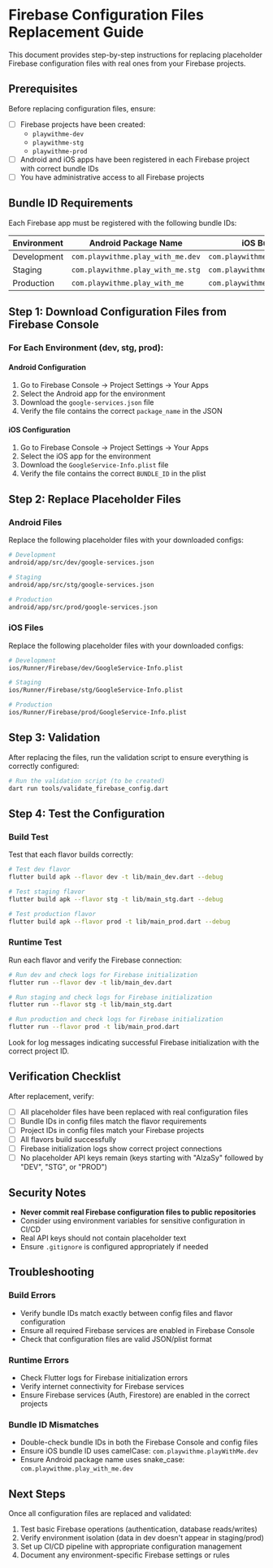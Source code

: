 # Firebase Configuration Files Replacement Guide

This document provides step-by-step instructions for replacing placeholder Firebase configuration files with real ones from your Firebase projects.

## Prerequisites

Before replacing configuration files, ensure:
- [ ] Firebase projects have been created:
  - `playwithme-dev`
  - `playwithme-stg`
  - `playwithme-prod`
- [ ] Android and iOS apps have been registered in each Firebase project with correct bundle IDs
- [ ] You have administrative access to all Firebase projects

## Bundle ID Requirements

Each Firebase app must be registered with the following bundle IDs:

| Environment | Android Package Name | iOS Bundle ID |
|-------------|---------------------|---------------|
| Development | `com.playwithme.play_with_me.dev` | `com.playwithme.playWithMe.dev` |
| Staging | `com.playwithme.play_with_me.stg` | `com.playwithme.playWithMe.stg` |
| Production | `com.playwithme.play_with_me` | `com.playwithme.playWithMe` |

## Step 1: Download Configuration Files from Firebase Console

### For Each Environment (dev, stg, prod):

#### Android Configuration
1. Go to Firebase Console → Project Settings → Your Apps
2. Select the Android app for the environment
3. Download the `google-services.json` file
4. Verify the file contains the correct `package_name` in the JSON

#### iOS Configuration
1. Go to Firebase Console → Project Settings → Your Apps
2. Select the iOS app for the environment
3. Download the `GoogleService-Info.plist` file
4. Verify the file contains the correct `BUNDLE_ID` in the plist

## Step 2: Replace Placeholder Files

### Android Files
Replace the following placeholder files with your downloaded configs:

```bash
# Development
android/app/src/dev/google-services.json

# Staging
android/app/src/stg/google-services.json

# Production
android/app/src/prod/google-services.json
```

### iOS Files
Replace the following placeholder files with your downloaded configs:

```bash
# Development
ios/Runner/Firebase/dev/GoogleService-Info.plist

# Staging
ios/Runner/Firebase/stg/GoogleService-Info.plist

# Production
ios/Runner/Firebase/prod/GoogleService-Info.plist
```

## Step 3: Validation

After replacing the files, run the validation script to ensure everything is correctly configured:

```bash
# Run the validation script (to be created)
dart run tools/validate_firebase_config.dart
```

## Step 4: Test the Configuration

### Build Test
Test that each flavor builds correctly:

```bash
# Test dev flavor
flutter build apk --flavor dev -t lib/main_dev.dart --debug

# Test staging flavor
flutter build apk --flavor stg -t lib/main_stg.dart --debug

# Test production flavor
flutter build apk --flavor prod -t lib/main_prod.dart --debug
```

### Runtime Test
Run each flavor and verify the Firebase connection:

```bash
# Run dev and check logs for Firebase initialization
flutter run --flavor dev -t lib/main_dev.dart

# Run staging and check logs for Firebase initialization
flutter run --flavor stg -t lib/main_stg.dart

# Run production and check logs for Firebase initialization
flutter run --flavor prod -t lib/main_prod.dart
```

Look for log messages indicating successful Firebase initialization with the correct project ID.

## Verification Checklist

After replacement, verify:

- [ ] All placeholder files have been replaced with real configuration files
- [ ] Bundle IDs in config files match the flavor requirements
- [ ] Project IDs in config files match your Firebase projects
- [ ] All flavors build successfully
- [ ] Firebase initialization logs show correct project connections
- [ ] No placeholder API keys remain (keys starting with "AIzaSy" followed by "DEV", "STG", or "PROD")

## Security Notes

- **Never commit real Firebase configuration files to public repositories**
- Consider using environment variables for sensitive configuration in CI/CD
- Real API keys should not contain placeholder text
- Ensure `.gitignore` is configured appropriately if needed

## Troubleshooting

### Build Errors
- Verify bundle IDs match exactly between config files and flavor configuration
- Ensure all required Firebase services are enabled in Firebase Console
- Check that configuration files are valid JSON/plist format

### Runtime Errors
- Check Flutter logs for Firebase initialization errors
- Verify internet connectivity for Firebase services
- Ensure Firebase services (Auth, Firestore) are enabled in the correct projects

### Bundle ID Mismatches
- Double-check bundle IDs in both the Firebase Console and config files
- Ensure iOS bundle ID uses camelCase: `com.playwithme.playWithMe.dev`
- Ensure Android package name uses snake_case: `com.playwithme.play_with_me.dev`

## Next Steps

Once all configuration files are replaced and validated:
1. Test basic Firebase operations (authentication, database reads/writes)
2. Verify environment isolation (data in dev doesn't appear in staging/prod)
3. Set up CI/CD pipeline with appropriate configuration management
4. Document any environment-specific Firebase settings or rules